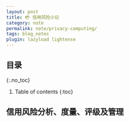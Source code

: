 ```yaml
---
layout: post
title: 💳 信用风险小记
category: note
permalink: note/privacy-computing/
tags: blog_notes
plugin: lazyload lightense
---
```


## 目录
{:.no_toc}
1. Table of contents
{:toc}

## 信用风险分析、度量、评级及管理